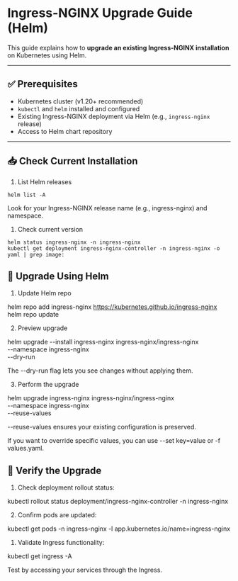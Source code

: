 # Ingress-NGINX Upgrade Guide (Helm)

This guide explains how to **upgrade an existing Ingress-NGINX installation** on Kubernetes using Helm.

---

## ✅ Prerequisites

- Kubernetes cluster (v1.20+ recommended)
- `kubectl` and `helm` installed and configured
- Existing Ingress-NGINX deployment via Helm (e.g., `ingress-nginx` release)
- Access to Helm chart repository

---

## 📥 Check Current Installation

1. List Helm releases
   
```
helm list -A
```

Look for your Ingress-NGINX release name (e.g., ingress-nginx) and namespace.

1. Check current version

```
helm status ingress-nginx -n ingress-nginx
kubectl get deployment ingress-nginx-controller -n ingress-nginx -o yaml | grep image:
```

## 🔄 Upgrade Using Helm

1. Update Helm repo

helm repo add ingress-nginx https://kubernetes.github.io/ingress-nginx
helm repo update

2. Preview upgrade

helm upgrade --install ingress-nginx ingress-nginx/ingress-nginx \
  --namespace ingress-nginx \
  --dry-run

The --dry-run flag lets you see changes without applying them.

3. Perform the upgrade

helm upgrade ingress-nginx ingress-nginx/ingress-nginx \
  --namespace ingress-nginx \
  --reuse-values

--reuse-values ensures your existing configuration is preserved.

If you want to override specific values, you can use --set key=value or -f values.yaml.

## 💾 Verify the Upgrade

1. Check deployment rollout status:

kubectl rollout status deployment/ingress-nginx-controller -n ingress-nginx

2. Confirm pods are updated:

kubectl get pods -n ingress-nginx -l app.kubernetes.io/name=ingress-nginx

1. Validate Ingress functionality:

kubectl get ingress -A

Test by accessing your services through the Ingress.